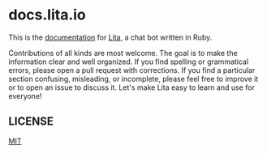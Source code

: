 # docs.lita.io

This is the [documentation](http://docs.lita.io/) for [Lita](https://www.lita.io/), a chat bot written in Ruby.

Contributions of all kinds are most welcome. The goal is to make the information clear and well organized. If you find spelling or grammatical errors, please open a pull request with corrections. If you find a particular section confusing, misleading, or incomplete, please feel free to improve it or to open an issue to discuss it. Let's make Lita easy to learn and use for everyone!

## LICENSE

[MIT](http://opensource.org/licenses/MIT)
